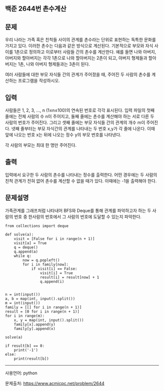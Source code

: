 ## 백준 2644번 촌수계산

## 문제

우리 나라는 가족 혹은 친척들 사이의 관계를 촌수라는 단위로 표현하는 독특한 문화를 가지고 있다. 이러한 촌수는 다음과 같은 방식으로 계산된다. 기본적으로 부모와 자식 사이를 1촌으로 정의하고 이로부터 사람들 간의 촌수를 계산한다. 예를 들면 나와 아버지, 아버지와 할아버지는 각각 1촌으로 나와 할아버지는 2촌이 되고, 아버지 형제들과 할아버지는 1촌, 나와 아버지 형제들과는 3촌이 된다.

여러 사람들에 대한 부모 자식들 간의 관계가 주어졌을 때, 주어진 두 사람의 촌수를 계산하는 프로그램을 작성하시오.

## 입력

사람들은 1, 2, 3, …, n (1≤n≤100)의 연속된 번호로 각각 표시된다. 입력 파일의 첫째 줄에는 전체 사람의 수 n이 주어지고, 둘째 줄에는 촌수를 계산해야 하는 서로 다른 두 사람의 번호가 주어진다. 그리고 셋째 줄에는 부모 자식들 간의 관계의 개수 m이 주어진다. 넷째 줄부터는 부모 자식간의 관계를 나타내는 두 번호 x,y가 각 줄에 나온다. 이때 앞에 나오는 번호 x는 뒤에 나오는 정수 y의 부모 번호를 나타낸다.

각 사람의 부모는 최대 한 명만 주어진다.

## 출력

입력에서 요구한 두 사람의 촌수를 나타내는 정수를 출력한다. 어떤 경우에는 두 사람의 친척 관계가 전혀 없어 촌수를 계산할 수 없을 때가 있다. 이때에는 -1을 출력해야 한다.



## 문제설명

가족관계를 그래프처럼 나타내어 BFS와 Deque를 통해 관계를 파악하고자 하는 두 사람의 번호 중 한사람의 번호에서 그 사람의 번호에 도달할 수 있는지 파악한다.

```
from collections import deque

def solve(a):
    visit = [False for i in range(n + 1)]
    visit[a] = True
    q = deque()
    q.append(a)
    while q:
        now = q.popleft()
        for i in family[now]:
            if visit[i] == False:
                visit[i] = True
                result[i] = result[now] + 1
                q.append(i)


n = int(input())
a, b = map(int, input().split())
m = int(input())
family = [[] for i in range(n + 1)]
result = [0 for i in range(n + 1)]
for i in range(m):
    x, y = map(int, input().split())
    family[x].append(y)
    family[y].append(x)

solve(a)

if result[b] == 0:
    print('-1')
else:
    print(result[b])
```

___

사용언어: python

문제출처: https://www.acmicpc.net/problem/2644